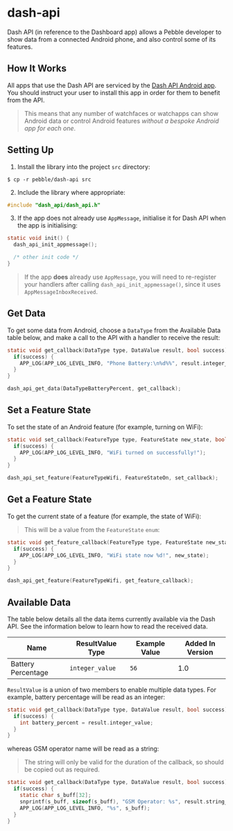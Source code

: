 # dash-api

Dash API (in reference to the Dashboard app) allows a Pebble developer to show
data from a connected Android phone, and also control some of its features.


## How It Works

All apps that use the Dash API are serviced by the [Dash API Android app](LINK).
You should instruct your user to install this app in order for them to benefit
from the API.

> This means that any number of watchfaces or watchapps can show Android data or
> control Android features _without a bespoke Android app for each one_.


## Setting Up

1. Install the library into the project `src` directory:

  ```
  $ cp -r pebble/dash-api src
  ```

2. Include the library where appropriate:

  ```c
  #include "dash_api/dash_api.h"
  ```

3. If the app does not already use `AppMessage`, initialise it for Dash API
   when the app is initialising:

  ```c
  static void init() {
    dash_api_init_appmessage();

    /* other init code */
  }
  ```

  > If the app **does** already use `AppMessage`, you will need to re-register
  > your handlers after calling `dash_api_init_appmessage()`, since it uses
  > `AppMessageInboxReceived`.


## Get Data 

To get some data from Android, choose a `DataType` from the Available Data
 table below, and make a call to the API with a handler to receive the result:

```c
static void get_callback(DataType type, DataValue result, bool success) {
  if(success) {
    APP_LOG(APP_LOG_LEVEL_INFO, "Phone Battery:\n%d%%", result.integer_value);
  }
}

dash_api_get_data(DataTypeBatteryPercent, get_callback);
```


## Set a Feature State

To set the state of an Android feature (for example, turning on WiFi):

```c
static void set_callback(FeatureType type, FeatureState new_state, bool success) {
  if(success) {
    APP_LOG(APP_LOG_LEVEL_INFO, "WiFi turned on successfully!");
  }
}

dash_api_set_feature(FeatureTypeWifi, FeatureStateOn, set_callback);
```


## Get a Feature State

To get the current state of a feature (for example, the state of WiFi):

> This will be a value from the `FeatureState` `enum`:

```c
static void get_feature_callback(FeatureType type, FeatureState new_state, bool success) {
  if(success) {
    APP_LOG(APP_LOG_LEVEL_INFO, "WiFi state now %d!", new_state);
  }
}

dash_api_get_feature(FeatureTypeWifi, get_feature_callback);
```


## Available Data

The table below details all the data items currently available via the Dash API.
See the information below to learn how to read the received data.

| Name | ResultValue Type | Example Value | Added In Version |
|------|------------------|---------------|------------------|
| Battery Percentage | `integer_value` | `56` | 1.0 |

`ResultValue` is a union of two members to enable multiple data types. For
example, battery percentage will be read as an integer:

```c
static void get_callback(DataType type, DataValue result, bool success) {
  if(success) {
    int battery_percent = result.integer_value;
  }
}
```

whereas GSM operator name will be read as a string:

> The string will only be valid for the duration of the callback, so should be
> copied out as required.

```c
static void get_callback(DataType type, DataValue result, bool success) {
  if(success) {
    static char s_buff[32];
    snprintf(s_buff, sizeof(s_buff), "GSM Operator: %s", result.string_value);
    APP_LOG(APP_LOG_LEVEL_INFO, "%s", s_buff);
  }
}
```